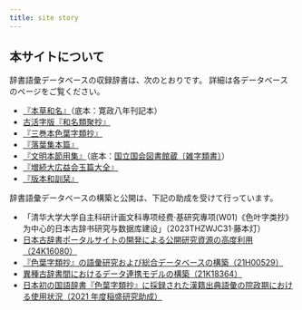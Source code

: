 ```yaml
---
title: site story
---
```


## 本サイトについて

辞書語彙データベースの収録辞書は、次のとおりです。
詳細は各データベースのページをご覧ください。

* [『本草和名』](/hzwm)（底本：寛政八年刊記本）
* [古活字版『和名類聚抄』](/kwrs)
* [『三巻本色葉字類抄』](/jiruisho)
* [『落葉集本篇』](/racvyoxv)
* [『文明本節用集』](/bunmei)（底本：[国立国会図書館蔵〔雑字類書〕](https://dl.ndl.go.jp/pid/1286982)）
* [『増続大広益会玉篇大全』](/gyokuhentaizen)
* [『版本和訓栞』](/wakunnoshiori)

辞書語彙データベースの構築と公開は、下記の助成を受けて行っています。

* 「清华大学大学自主科研计画文科專项经费·基研究專项(W01)《色叶字类抄》为中心的日本古辞书研究与数据库建设」（2023THZWJC31·藤本灯）
* [日本古辞書ポータルサイトの開発による公開研究資源の高度利用（24K16080）](https://kaken.nii.ac.jp/ja/grant/KAKENHI-PROJECT-24K16080/)
* [『色葉字類抄』の語彙研究および総合データベースの構築（21H00529）](https://kaken.nii.ac.jp/ja/grant/KAKENHI-PROJECT-23K20465/)
* [異種古辞書間におけるデータ連携モデルの構築（21K18364）](https://kaken.nii.ac.jp/ja/grant/KAKENHI-PROJECT-21K18364/)
* [日本初の国語辞書『色葉字類抄』に採録された漢籍出典語彙の院政期における使用状況（2021 年度稲盛研究助成）](https://www.inamori-f.or.jp/recipient/fujimoto-akari/)
